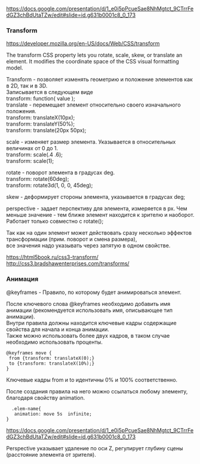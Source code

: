 https://docs.google.com/presentation/d/1_e0i5pPcueSae8NhMgtct_9CTrrFedGZ3chBdUtaTZw/edit#slide=id.g631b0001c8_0_173

### Transform  

https://developer.mozilla.org/en-US/docs/Web/CSS/transform

The transform CSS property lets you rotate, scale, skew, or translate an element. It modifies the coordinate space of the CSS visual formatting model.

Transform - позволяет изменять геометрию и положение элементов как в 2D, так и в 3D.  
Записывается в следующем виде  
transform: function( value );  
translate - перемещает элемент относительно своего изначального положения.  
transform: translateX(10px);  
transform: translateY(50%);  
transform: translate(20px 50px);

scale - изменяет размер элемента. Указывается в относительных величинах от 0 до 1.  
transform: scale(.4 .6);  
transform: scale(1);

rotate - поворот элемента в градусах deg.  
transform: rotate(60deg);  
transform: rotate3d(1, 0, 0, 45deg);

skew - деформирует стороны элемента, указывается в градусах deg;

perspective - задает перспективу для элемента, измеряется в px. Чем меньше значение - тем ближе элемент находится к зрителю и наоборот.    
Работает только совместно с rotate();

Так как на один элемент может действовать сразу несколько эффектов трансформации (прим. поворот и смена размера),   
все значения надо указывать через запятую в одном свойстве.

https://html5book.ru/css3-transform/  
http://css3.bradshawenterprises.com/transforms/


### Анимация
  
@keyframes - Правило, по которому будет анимироваться элемент.  
  
 После ключевого слова @keyframes необходимо добавить имя анимации (рекомендуется использовать имя, описывающее тип анимации).  
  Внутри правила должны находится ключевые кадры содержащие свойства для начала и конца анимации.  
Также можно использовать более двух кадров, в таком случае необходимо использовать проценты.
  ```
  @keyframes move {
   from {transform: translateX(0);}
   to {transform: translateX(10%);}
}
```
Ключевые кадры from и to идентичны 0% и 100% соответственно.  
  
 После создания правила на него можно ссылаться любому элементу, благодаря свойству animation.

```
  .elem-name{
   animation: move 5s  infinite;
}
```
  
https://docs.google.com/presentation/d/1_e0i5pPcueSae8NhMgtct_9CTrrFedGZ3chBdUtaTZw/edit#slide=id.g631b0001c8_0_173  
  
  
Perspective указывает удаление по оси Z, регулирует глубину сцены (расстояние элемента от зрителя).
